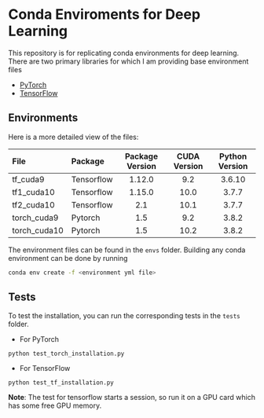 # Conda Enviroments for Deep Learning

This repository is for replicating conda environments for deep learning. There are two primary libraries for which I am providing base environment files

* [PyTorch](https://pytorch.org/)
* [TensorFlow](https://www.tensorflow.org/)

## Environments

Here is a more detailed view of the files:

| File         	| Package    	| Package Version 	| CUDA Version 	| Python Version 	|
|:--------------	|:------------	|:-----------------:	|:--------------:	|:----------------:|
| tf_cuda9     	| Tensorflow 	| 1.12.0            | 9.2          	| 3.6.10          	|
| tf1_cuda10    | Tensorflow 	| 1.15.0            | 10.0         	| 3.7.7         	|
| tf2_cuda10    | Tensorflow 	| 2.1            	| 10.1         	| 3.7.7          	|
| torch_cuda9  	| Pytorch    	| 1.5             	| 9.2          	| 3.8.2          	|
| torch_cuda10 	| Pytorch    	| 1.5             	| 10.2         	| 3.8.2          	|

The environment files can be found in the `envs` folder. Building any conda environment can be done by running
```bash
conda env create -f <environment yml file>
```


## Tests

To test the installation, you can run the corresponding tests in the `tests` folder.

* For PyTorch
```
python test_torch_installation.py
```

* For TensorFlow
```
python test_tf_installation.py
```

__Note__: The test for tensorflow starts a session, so run it on a GPU card which has some free GPU memory.
